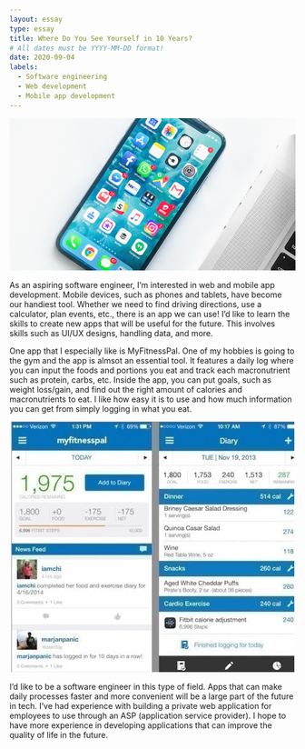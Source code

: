 ```yaml
---
layout: essay
type: essay
title: Where Do You See Yourself in 10 Years?
# All dates must be YYYY-MM-DD format!
date: 2020-09-04
labels:
  - Software engineering
  - Web development
  - Mobile app development
---
```


<p align = "center">
  <img src = "../images/phone.png">
</p>

As an aspiring software engineer, I’m interested in web and mobile app development. Mobile devices, such as phones and tablets, have become our handiest tool. Whether we need to find driving directions, use a calculator, plan events, etc., there is an app we can use! I’d like to learn the skills to create new apps that will be useful for the future. This involves skills such as UI/UX designs, handling data, and more.

One app that I especially like is MyFitnessPal. One of my hobbies is going to the gym and the app is almsot an essential tool. It features a daily log where you can input the foods and portions you eat and track each macronutrient such as protein, carbs, etc. Inside the app, you can put goals, such as weight loss/gain, and find out the right amount of calories and macronutrients to eat. I like how easy it is to use and how much information you can get from simply logging in what you eat.

<p align = "center">
  <img src = "../images/myfitnesspal.jpg">
</p>

I’d like to be a software engineer in this type of field. Apps that can make daily processes faster and more convenient will be a large part of the future in tech. I’ve had experience with building a private web application for employees to use through an ASP (application service provider). I hope to have more experience in developing applications that can improve the quality of life in the future. 

